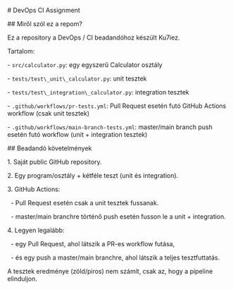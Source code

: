 \# DevOps CI Assignment



\## Miről szól ez a repom?

Ez a repository a DevOps / CI beadandóhoz készült Ku7iez.



Tartalom:

\- `src/calculator.py`: egy egyszerű Calculator osztály

\- `tests/test\_unit\_calculator.py`: unit tesztek

\- `tests/test\_integration\_calculator.py`: integration tesztek

\- `.github/workflows/pr-tests.yml`: Pull Request esetén futó GitHub Actions workflow (csak unit tesztek)

\- `.github/workflows/main-branch-tests.yml`: master/main branch push esetén futó workflow (unit + integration tesztek)



\## Beadandó követelmények

1\. Saját public GitHub repository.

2\. Egy program/osztály + kétféle teszt (unit és integration).

3\. GitHub Actions:

&nbsp;  - Pull Request esetén csak a unit tesztek fussanak.

&nbsp;  - master/main branchre történő push esetén fusson le a unit + integration.

4\. Legyen legalább:

&nbsp;  - egy Pull Request, ahol látszik a PR-es workflow futása,

&nbsp;  - és egy push a master/main branchre, ahol látszik a teljes tesztfuttatás.



A tesztek eredménye (zöld/piros) nem számít, csak az, hogy a pipeline elinduljon.

